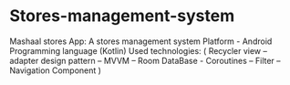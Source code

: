 # Stores-management-system
Mashaal stores App: A stores management system Platform - Android  Programming language (Kotlin) Used technologies: ( Recycler view – adapter design pattern – MVVM – Room DataBase - Coroutines – Filter – Navigation Component  )
